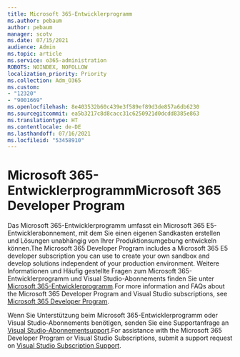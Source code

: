 ```yaml
---
title: Microsoft 365-Entwicklerprogramm
ms.author: pebaum
author: pebaum
manager: scotv
ms.date: 07/15/2021
audience: Admin
ms.topic: article
ms.service: o365-administration
ROBOTS: NOINDEX, NOFOLLOW
localization_priority: Priority
ms.collection: Adm_O365
ms.custom:
- "12320"
- "9001669"
ms.openlocfilehash: 8e403532b60c439e3f589ef89d3de857a6db6230
ms.sourcegitcommit: ea5b3217c8d8cacc31c6250921d0dcdd8385e863
ms.translationtype: HT
ms.contentlocale: de-DE
ms.lasthandoff: 07/16/2021
ms.locfileid: "53458910"
---
```

# <a name="microsoft-365-developer-program"></a><span data-ttu-id="9855f-102">Microsoft 365-Entwicklerprogramm</span><span class="sxs-lookup"><span data-stu-id="9855f-102">Microsoft 365 Developer Program</span></span>

<span data-ttu-id="9855f-103">Das Microsoft 365-Entwicklerprogramm umfasst ein Microsoft 365 E5-Entwicklerabonnement, mit dem Sie einen eigenen Sandkasten erstellen und Lösungen unabhängig von Ihrer Produktionsumgebung entwickeln können.</span><span class="sxs-lookup"><span data-stu-id="9855f-103">The Microsoft 365 Developer Program includes a Microsoft 365 E5 developer subscription you can use to create your own sandbox and develop solutions independent of your production environment.</span></span> <span data-ttu-id="9855f-104">Weitere Informationen und Häufig gestellte Fragen zum Microsoft 365-Entwicklerprogramm und Visual Studio-Abonnements finden Sie unter [Microsoft 365-Entwicklerprogramm](/office/developer-program/microsoft-365-developer-program).</span><span class="sxs-lookup"><span data-stu-id="9855f-104">For more information and FAQs about the Microsoft 365 Developer Program and Visual Studio subscriptions, see [Microsoft 365 Developer Program](/office/developer-program/microsoft-365-developer-program).</span></span>

<span data-ttu-id="9855f-105">Wenn Sie Unterstützung beim Microsoft 365-Entwicklerprogramm oder Visual Studio-Abonnements benötigen, senden Sie eine Supportanfrage an [Visual Studio-Abonnementsupport](https://visualstudio.microsoft.com/subscriptions/support/).</span><span class="sxs-lookup"><span data-stu-id="9855f-105">For assistance with the Microsoft 365 Developer Program or Visual Studio Subscriptions, submit a support request on [Visual Studio Subscription Support](https://visualstudio.microsoft.com/subscriptions/support/).</span></span>